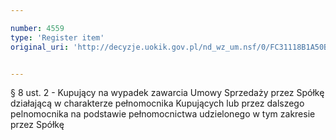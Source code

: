 ```yaml
---

number: 4559
type: 'Register item'
original_uri: 'http://decyzje.uokik.gov.pl/nd_wz_um.nsf/0/FC31118B1A50B768C1257B58003BB7F0?OpenDocument'


---
```


§ 8 ust. 2 - Kupujący na wypadek zawarcia Umowy Sprzedaży przez Spółkę działającą w charakterze pełnomocnika Kupujących lub przez dalszego pelnomocnika na podstawie pełnomocnictwa udzielonego w tym zakresie przez Spółkę
